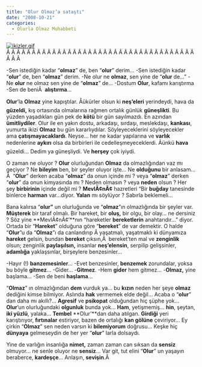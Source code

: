 ```yaml
---
title: "Olur Olmaz’a sataştı"
date: "2008-10-21"
categories: 
  - Olurla Olmaz Muhabbeti
---
```


[![ikizler.gif](/uploads/2008/10/ikizler.gif)](/uploads/2008/10/ikizler.gif "ikizler.gif")Â Â Â Â Â Â Â Â Â Â Â Â Â Â Â Â Â Â Â Â Â Â Â Â Â Â Â Â Â Â Â Â Â Â Â Â Â Â Â Â 

\-Sen istediğin kadar “**olmaz**” de, ben “**olur**” derim… -Sen istediğin kadar “**olur**” de, ben “**olmaz**” derim. -Ne olur ne **olmaz**, sen yine de “**olur** de…” -Ne **olur** ne olmaz sen yine de “**olmaz**” de… -Dostum **Olur**, kafamı karıştırma -Sen de beniÂ  **alıştırma**…

**Olur**’la **Olmaz** yine kapıştılar. Åükürler olsun ki **neş’eleri** yerindeydi, hava da **güzeldi,** kış ortasında olmalarına rağmen ortalık günlük **güneşlikti**. Bu yüzden yaşadıkları gün pek de **kötü** bir gün sayılmazdı. En azından **ümitliydiler**. Olur ile en yakın dostu, arkadaşı, sırdaşı, meslekdaşı, **kankası**, yumurta ikizi **Olmaz** bu gün kararlıydılar. Söyleyeceklerini söyleyecekler ama **çatışmayacaklardı**. Neyse… her ne kadar yapılarına ve **varlık** nedenlerine **aykırı** olsa da birbirleri ile cedelleşmeyeceklerdi. Ãünkü **hava** güzeldi… Dedim ya güneşliydi. Ve **herşey** çok iyiydi.

O zaman ne oluyor ? **Olur** olurluğundan **Olmaz** da olmazlığından vaz mı geçiyor ? Ne **bileyim** ben, bir şeyler oluyor işte… Ne **olduğunu** bir anlasam…Â  “**Olur**” derken acaba “**olmaz**” da onun içinde mi ? veya “**olmaz**” derken “**olur**” da onun kimyasında mı ? Neden olmasın ? veya **neden** olsun ? Her şey **birbirinin** içinde değil mi ? **MevlÃ¢nÃ¢** hazretleri “Bir **buğday** tanesinde binlerce **harman** var…diyor. **Yalan** mı söylüyor ? Sabırla beklemeli…

Bana kalırsa “**olur”** un olurluğunda ve “**olmaz**”ın olmazlığında bir şeyler var. **Müşterek** bir taraf olmalı. Bir hareket, bir **oluş,** bir olgu, bir olay… ne dersiniz ? Söz yine **MevlÃ¢nÃ¢’**nın “hareketler **bereketlerin** anahtarıdır…” diyor. Ortada bir “**Hareket**” olduğuna göre “**bereket**” de var demektir. O halde “**Olur**”u da “**Olmaz**”ı da canlandırıp Â yaşatmalı, yaşatmaklı ki dünyamıza **hareket** gelsin, bundan **bereket** çıksın,Â  bereket’ten mal ve **zenginlik** olsun; zenginlik **paylaşılsın,** insanlar **neş’elensin**, serpilip gelişsinler, **adamlığa** yaklaşsınlar, birşeylere benzesinler…

\-Hayır (!) **banzemesinler**… -Evet benzesinler, **benzemek** zorundalar, yoksa bu böyle **gitmez**… -Gider… -**Gitmez**. -Hem **gider** hem gitmez... -**Olmaz,** yine başlama… -Sen de beni **haşlama**…

“**Olmaz**” ın olmazlığından **dem** vurduk ya… bu **kızın** neden her şeye **olmaz** dediğini kimse bilmiyor. Aslında **hak** vermemek elde değil… Acaba o “**olur**” dan daha mı akıllı?… **Agresif** ve **psikopat** olduğundan hiç şüphe yok… **Olur**’un olurluğundaki **olgunluk** bunda yok… **Ham**, yetişmemiş... **hin**, şeytan, **iki yüzlü**, yalaka... **Tembel** **Olur'**dan daha atılgan. **Girdiği** yeri karıştırıyor, **fırtınalar** estiriyor, bazen de ortalığı **kan gölüne** çeviriyor… Ey çirkin “**Olmaz**” sen neden varsın ki **bilemiyorum** doğrusu… Keşke hiç **dünyaya** gelmeseydin de her yer “**olur**” larla dolsaydı.

Yine de varlığın insanlığa **nimet,** zaman zaman can sıksan da **sensiz** olmuyor… ne senle oluyor ne **sensiz**… Var git, tut elini “**Olur**” un yaşayın beraberce, **kardeşçe**… Anlaşın, **sevişin**.Â
